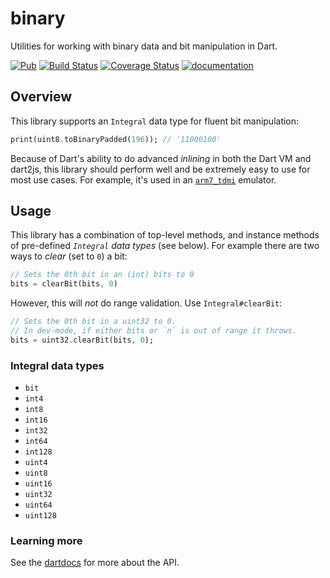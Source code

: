 # binary

Utilities for working with binary data and bit manipulation in Dart.

[![Pub](https://img.shields.io/pub/v/binary.svg)](https://pub.dartlang.org/packages/binary)
[![Build Status](https://travis-ci.org/matanlurey/gba.dart.svg?branch=master)](https://travis-ci.org/matanlurey/gba.dart)
[![Coverage Status](https://coveralls.io/repos/github/matanlurey/gba.dart/badge.svg?branch=master)](https://coveralls.io/github/matanlurey/gba.dart?branch=master)
[![documentation](https://img.shields.io/badge/Documentation-binary-blue.svg)](https://www.dartdocs.org/documentation/binary/latest)

## Overview

This library supports an `Integral` data type for fluent bit manipulation:

```dart
print(uint8.toBinaryPadded(196)); // '11000100'
```

Because of Dart's ability to do advanced *inlining* in both the Dart VM and
dart2js, this library should perform well and be extremely easy to use for most
use cases. For example, it's used in an [`arm7_tdmi`][arm7_tdmi] emulator.

[arm7_tdmi]: https://pub.dartlang.org/packages/arm7_tdmi

## Usage

This library has a combination of top-level methods, and instance methods of
pre-defined _`Integral` data types_ (see below). For example there are two ways
to _clear_ (set to `0`) a bit:

```dart
// Sets the 0th bit in an (int) bits to 0
bits = clearBit(bits, 0)
```

However, this will _not_ do range validation. Use `Integral#clearBit`:

```dart
// Sets the 0th bit in a uint32 to 0.
// In dev-mode, if either bits or `n` is out of range it throws.
bits = uint32.clearBit(bits, 0);
```
### Integral data types

* `bit`
* `int4`
* `int8`
* `int16`
* `int32`
* `int64`
* `int128`
* `uint4`
* `uint8`
* `uint16`
* `uint32`
* `uint64`
* `uint128`

### Learning more

See the [dartdocs][] for more about the API.

[dartdocs]: https://www.dartdocs.org/documentation/binary/latest
